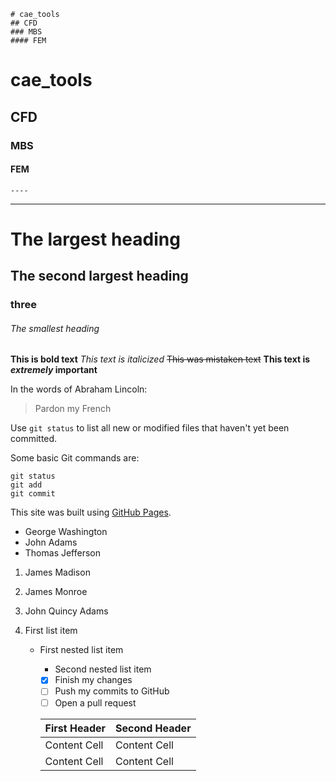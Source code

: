 ```
# cae_tools
## CFD
### MBS
#### FEM
```
# cae_tools
## CFD
### MBS
#### FEM
```
----
```
----

# The largest heading
## The second largest heading
### three
###### The smallest heading

**This is bold text**
*This text is italicized*
~~This was mistaken text~~
**This text is _extremely_ important**

In the words of Abraham Lincoln:
> Pardon my French

Use `git status` to list all new or modified files that haven't yet been committed.

Some basic Git commands are:
```
git status
git add
git commit
```

This site was built using [GitHub Pages](https://pages.github.com/).

- George Washington
- John Adams
- Thomas Jefferson

1. James Madison
2. James Monroe
3. John Quincy Adams

1. First list item
   - First nested list item
     - Second nested list item


     - [x] Finish my changes
     - [ ] Push my commits to GitHub
     - [ ] Open a pull request

     | First Header  | Second Header |
     | ------------- | ------------- |
     | Content Cell  | Content Cell  |
     | Content Cell  | Content Cell  |
